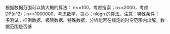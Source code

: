 根据数据范围可以猜大概的算法：
n<=100，考虑搜索；n<=2000，考虑DP(n^2)；n<=1000000，考虑数学，贪心；nlogn 的算法。注意：特殊条件！
多测试：样例数据、极限数据、特殊数据，分析能否在规定的时空范围内出解，数据范围是否够